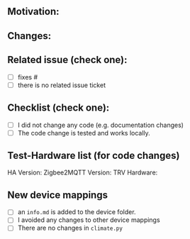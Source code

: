 ## Motivation:

## Changes:

## Related issue (check one):

  - [ ] fixes #<issue number goes here>
  - [ ] there is no related issue ticket

## Checklist (check one):
  
  - [ ] I did not change any code (e.g. documentation changes)
  - [ ] The code change is tested and works locally.

## Test-Hardware list (for code changes)

<!-- Please specify your hardware/software which was used to test the code locally: -->

HA Version:
Zigbee2MQTT Version:
TRV Hardware:

## New device mappings

<!-- If there was a new device mapping added, please make sure to fill in this checklist: -->

  - [ ] an `info.md` is added to the device folder.
  - [ ] I avoided any changes to other device mappings
  - [ ] There are no changes in `climate.py`

<!-- If you did change the `climate.py` please create a dedicated PR for this. -->
